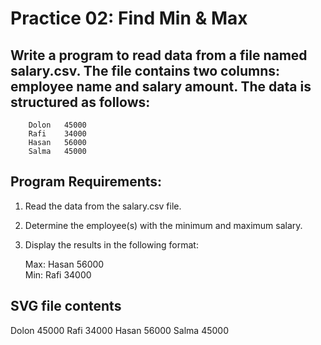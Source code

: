 # Practice 02: Find Min & Max


## Write a program to read data from a file named salary.csv. The file contains two columns: employee name and salary amount. The data is structured as follows:

		Dolon   45000  
        Rafi    34000  
        Hasan   56000  
        Salma   45000  

## Program Requirements:
1. Read the data from the salary.csv file.
2. Determine the employee(s) with the minimum and maximum salary.
3. Display the results in the following format:

   Max: Hasan   56000  
   Min: Rafi    34000  

## SVG file contents
Dolon	45000
Rafi	34000
Hasan	56000
Salma	45000